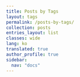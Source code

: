 ```yaml
---
title: Posts by Tags
layout: tags
permalink: /posts-by-tags/
collection: posts
entries_layout: list
classes: wide
lang: ko
translated: true
author_profile: true
sidebar:
  nav: "docs"
---
```


